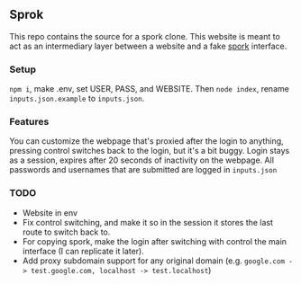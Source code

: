 ## Sprok
This repo contains the source for a spork clone. This website is meant to act as an intermediary layer between a website and a fake [spork](https://app.spork.school/) interface.

### Setup
`npm i`, make .env, set USER, PASS, and WEBSITE. Then `node index`, rename `inputs.json.example` to `inputs.json`.

### Features
You can customize the webpage that's proxied after the login to anything, pressing control switches back to the login, but it's a bit buggy. Login stays as a session, expires after 20 seconds of inactivity on the webpage. All passwords and usernames that are submitted are logged in `inputs.json`

### TODO
- Website in env
- Fix control switching, and make it so in the session it stores the last route to switch back to.
- For copying spork, make the login after switching with control the main interface (I can replicate it later).
- Add proxy subdomain support for any original domain (e.g. ```google.com -> test.google.com, localhost -> test.localhost```)
